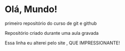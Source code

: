 # Olá, Mundo!
 primeiro repositório do curso de git e github


Repositório criado durante uma aula gravada


Essa linha eu alterei pelo site , QUE IMPRESSIONANTE!

